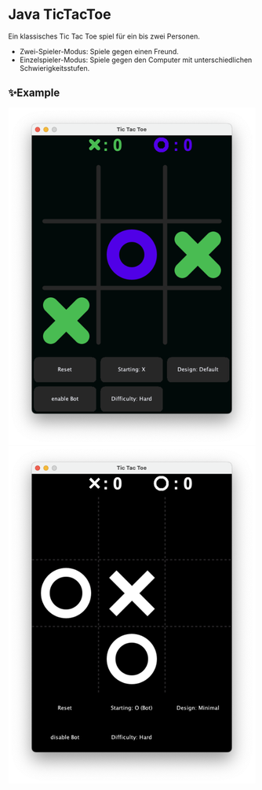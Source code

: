 # Java TicTacToe
Ein klassisches Tic Tac Toe spiel für ein bis zwei Personen. 
- Zwei-Spieler-Modus: Spiele gegen einen Freund.
- Einzelspieler-Modus: Spiele gegen den Computer mit unterschiedlichen Schwierigkeitsstufen.
## ✨Example
![Deafault Screenshot](src/assets/Screenshot-Default.png) ![Deafault Screenshot](src/assets/Screenshot-Minimal.png.png)
